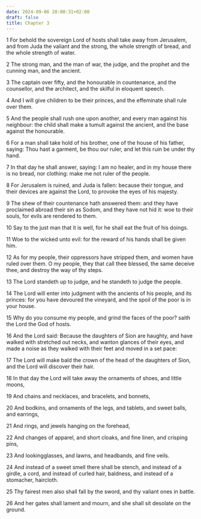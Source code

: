 ```yaml
---
date: 2024-09-06 20:00:31+02:00
draft: false
title: Chapter 3
---
```




1 For behold the sovereign Lord of hosts shall take away from Jerusalem, and from Juda the valiant and the strong, the whole strength of bread, and the whole strength of water.

2 The strong man, and the man of war, the judge, and the prophet and the cunning man, and the ancient.

3 The captain over fifty, and the honourable in countenance, and the counsellor, and the architect, and the skilful in eloquent speech.

4 And I will give children to be their princes, and the effeminate shall rule over them.

5 And the people shall rush one upon another, and every man against his neighbour: the child shall make a tumult against the ancient, and the base against the honourable.

6 For a man shall take hold of his brother, one of the house of his father, saying: Thou hast a garment, be thou our ruler, and let this ruin be under thy hand.

7 In that day he shall answer, saying: I am no healer, and in my house there is no bread, nor clothing: make me not ruler of the people.

8 For Jerusalem is ruined, and Juda is fallen: because their tongue, and their devices are against the Lord, to provoke the eyes of his majesty.

9 The shew of their countenance hath answered them: and they have proclaimed abroad their sin as Sodom, and they have not hid it: woe to their souls, for evils are rendered to them.

10 Say to the just man that it is well, for he shall eat the fruit of his doings.

11 Woe to the wicked unto evil: for the reward of his hands shall be given him.

12 As for my people, their oppressors have stripped them, and women have ruled over them. O my people, they that call thee blessed, the same deceive thee, and destroy the way of thy steps.

13 The Lord standeth up to judge, and he standeth to judge the people.

14 The Lord will enter into judgment with the ancients of his people, and its princes: for you have devoured the vineyard, and the spoil of the poor is in your house.

15 Why do you consume my people, and grind the faces of the poor? saith the Lord the God of hosts.

16 And the Lord said: Because the daughters of Sion are haughty, and have walked with stretched out necks, and wanton glances of their eyes, and made a noise as they walked with their feet and moved in a set pace:

17 The Lord will make bald the crown of the head of the daughters of Sion, and the Lord will discover their hair.

18 In that day the Lord will take away the ornaments of shoes, and little moons,

19 And chains and necklaces, and bracelets, and bonnets,

20 And bodkins, and ornaments of the legs, and tablets, and sweet balls, and earrings,

21 And rings, and jewels hanging on the forehead,

22 And changes of apparel, and short cloaks, and fine linen, and crisping pins,

23 And lookingglasses, and lawns, and headbands, and fine veils.

24 And instead of a sweet smell there shall be stench, and instead of a girdle, a cord, and instead of curled hair, baldness, and instead of a stomacher, haircloth.

25 Thy fairest men also shall fall by the sword, and thy valiant ones in battle.

26 And her gates shall lament and mourn, and she shall sit desolate on the ground.

